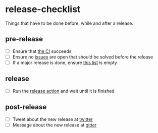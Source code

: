 # release-checklist
Things that have to be done before, while and after a release.

## pre-release

- [ ] Ensure that [the CI](https://github.com/pubkey/rxdb/actions) succeeds
- [ ] Ensure no [issues](https://github.com/pubkey/rxdb/issues) are open that should be solved before the release
- [ ] If a major release is done, ensure [this list](./before-next-major.md) is empty

## release

- [ ] Run the [release action](https://github.com/pubkey/rxdb/actions/workflows/release.yml) and wait until it is finished

## post-release

- [ ] Tweet about the new release at [twitter](https://twitter.com/compose/tweet)
- [ ] Message about the new release at [gitter](https://gitter.im/pubkey/rxdb)
